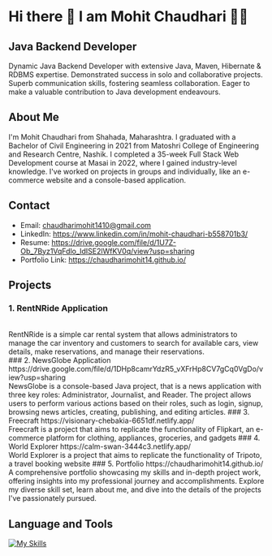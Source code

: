 # Hi there 👋 I am Mohit Chaudhari 👨‍💻
## Java Backend Developer 
Dynamic Java Backend Developer with extensive Java, Maven, Hibernate & RDBMS expertise. Demonstrated success in solo and collaborative projects. Superb communication skills, fostering seamless collaboration. Eager to make a valuable contribution to Java development endeavours.


## About Me
I'm Mohit Chaudhari from Shahada, Maharashtra. I graduated with a Bachelor of Civil Engineering in 2021 from Matoshri College of Engineering and Research Centre, Nashik. I completed a 35-week Full Stack Web Development course at Masai in 2022, where I gained industry-level knowledge. I've worked on projects in groups and individually, like an e-commerce website and a console-based application.

## Contact
* Email: chaudharimohit1410@gmail.com
* LinkedIn: https://www.linkedin.com/in/mohit-chaudhari-b558701b3/
* Resume: https://drive.google.com/file/d/1U7Z-Ob_7Byz1VqFdlo_IdISE2lWfKV0q/view?usp=sharing
* Portfolio Link: https://chaudharimohit14.github.io/

## Projects
### 1. RentNRide Application
 <br>
RentNRide is a simple car rental system that allows administrators to manage the car inventory and customers to search for available cars, view details, make reservations, and manage their reservations. <br>
### 2. NewsGlobe Application
https://drive.google.com/file/d/1DHp8camrYdzR5_vXFrHp8CV7gCq0VgDo/view?usp=sharing <br>
NewsGlobe is a console-based Java project, that is a news application with three key roles: Administrator, Journalist, and Reader. The project allows users to perform various actions based on their roles, such as login, signup, browsing news articles, creating, publishing, and editing articles.
### 3. Freecraft 
https://visionary-chebakia-6651df.netlify.app/ <br>
Freecraft is a project that aims to replicate the functionality of Flipkart, an e-commerce platform for clothing, appliances, groceries, and gadgets
### 4. World Explorer 
https://calm-swan-3444c3.netlify.app/ <br>
World Explorer is a project that aims to replicate the functionality of Tripoto, a travel booking website
### 5. Portfolio 
 https://chaudharimohit14.github.io/ <br>
A comprehensive portfolio showcasing my skills and in-depth project work, offering insights into my professional journey and accomplishments. Explore my diverse skill set, learn about me, and dive into the details of the projects I've passionately pursued.

## Language and Tools
[![My Skills](https://skillicons.dev/icons?i=java,maven,jquery,hibernate,spring,js,html,css,git,github,mysql,postman,visualstudio,replit,netlify&perline=5)](https://skillicons.dev)
